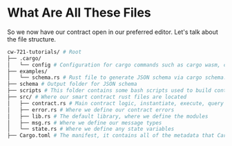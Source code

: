 # What Are All These Files
So we now have our contract open in our preferred editor. Let's talk about the file structure.
```bash
cw-721-tutorials/ # Root
├── .cargo/ 
│   └── config # Configuration for cargo commands such as cargo wasm, cargo schema, etc.
├── examples/
│   └── schema.rs # Rust file to generate JSON schema via cargo schema. Outputs to schema/
├── schema # Output folder for JSON schema
├── scripts # This folder contains some bash scripts used to build contract, deploy contract, execute function.
├── src/ # Where our smart contract rust files are located
│   ├── contract.rs # Main contract logic, instantiate, execute, query
│   ├── error.rs # Where we define our contract errors
│   ├── lib.rs # The default library, where we define the modules
│   ├── msg.rs # Where we define our message types
│   └── state.rs # Where we define any state variables
├── Cargo.toml # The manifest, it contains all of the metadata that Cargo needs to compile source code
```

<!-- ### Cargo.toml
The `Cargo.toml` is called a manifest, and it contains all of the metadata that Cargo needs to compile source code. It is written in the TOML format. Every manifest file consists of the following sections:
- `cargo-features` — Unstable, nightly-only features.
- `[package\]` — Defines a package.
- `Target tables`
- `Dependency tables`
- `[badges]` — Badges to display on a registry.
- `[features]` — Conditional compilation features.
- `[patch]` — Override dependencies.
- `[replace]` — Override dependencies (deprecated).
- `[profile]` — Compiler settings and optimizations.
- `[workspace]` — The workspace definition.

For more detail, see [The Manifest Format](https://doc.rust-lang.org/cargo/reference/manifest.html) -->
